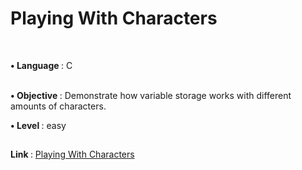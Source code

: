 <h1>Playing With Characters</h1>

<br>

<b> • Language </b>: C  
<br>

<b> • Objective </b>: Demonstrate how variable storage works with different amounts of characters.  

<b> • Level </b>: easy  
##  
<b> Link </b>: [Playing With Characters](https://www.hackerrank.com/challenges/playing-with-characters/problem?isFullScreen=true)
